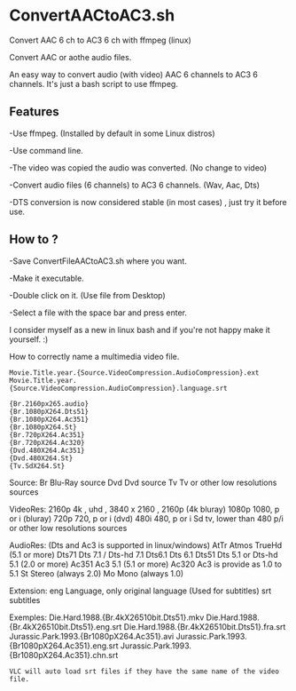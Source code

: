 # ConvertAACtoAC3.sh
Convert AAC 6 ch to AC3 6 ch with ffmpeg (linux)

Convert AAC or aothe audio files.

An easy way to convert audio (with video) AAC 6 channels to AC3 6 channels. It's just a bash script to use ffmpeg.

Features
--------

-Use ffmpeg. (Installed by default in some Linux distros)

-Use command line.

-The video was copied the audio was converted. (No change to video)

-Convert audio files (6 channels) to AC3 6 channels. (Wav, Aac, Dts)

-DTS conversion is now considered stable (in most cases) , just try it before use.

How to ?
--------

-Save ConvertFileAACtoAC3.sh where you want.

-Make it executable.

-Double click on it. (Use file from Desktop)

-Select a file with the space bar and press enter.

I consider myself as a new in linux bash and if you're not happy make it yourself. :)


How to correctly name a multimedia video file.

    Movie.Title.year.{Source.VideoCompression.AudioCompression}.ext
    Movie.Title.year.{Source.VideoCompression.AudioCompression}.language.srt

    {Br.2160px265.audio}
    {Br.1080pX264.Dts51}
    {Br.1080pX264.Ac351}
    {Br.1080pX264.St}
    {Br.720pX264.Ac351}
    {Br.720pX264.Ac320}
    {Dvd.480X264.Ac351}
    {Dvd.480X264.St}
    {Tv.SdX264.St}

Source:
    Br      Blu-Ray source
    Dvd     Dvd source
    Tv      Tv or other low resolutions sources

VideoRes:
    2160p   4k , uhd , 3840 x 2160 , 2160p (4k bluray)
    1080p   1080, p or i (bluray)
    720p    720, p or i (dvd)
    480i    480, p or i
    Sd      tv, lower than 480 p/i or other low resolutions sources

AudioRes:   (Dts and Ac3 is supported in linux/windows)
    AtTr    Atmos TrueHd (5.1 or more)
    Dts71   Dts 7.1 / Dts-hd 7.1
    Dts6.1  Dts 6.1
    Dts51   Dts 5.1 or Dts-hd 5.1 (2.0 or more)
    Ac351   Ac3 5.1 (5.1 or more)
    Ac320   Ac3 is provide as 1.0 to 5.1
    St      Stereo (always 2.0)
    Mo      Mono (always 1.0)

Extension:
    eng     Language, only original language (Used for subtitles)
    srt     subtitles

Exemples:
    Die.Hard.1988.{Br.4kX26510bit.Dts51}.mkv
    Die.Hard.1988.{Br.4kX26510bit.Dts51}.eng.srt
    Die.Hard.1988.{Br.4kX26510bit.Dts51}.fra.srt
    Jurassic.Park.1993.{Br1080pX264.Ac351}.avi
    Jurassic.Park.1993.{Br1080pX264.Ac351}.eng.srt
    Jurassic.Park.1993.{Br1080pX264.Ac351}.chn.srt

    VLC will auto load srt files if they have the same name of the video file.

